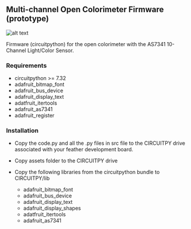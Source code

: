 ## Multi-channel Open Colorimeter Firmware (prototype) 

![alt text](/images/open_colorimeter.png)

Firmware (circuitpython) for the open colorimeter with the AS7341 10-Channel
Light/Color Sensor. 

### Requirements 

* circuitpython >= 7.32
* adafruit_bitmap_font
* adafruit_bus_device
* adafruit_display_text
* adatfruit_itertools
* adafruit_as7341
* adafruit_register

### Installation

* Copy the code.py and all the .py files in src file to the CIRCUITPY drive associated with
your feather development board. 

* Copy assets folder to the CIRCUITPY drive

* Copy the following libraries from the circuitpython bundle to CIRCUITPY/lib

    - adafruit_bitmap_font
    - adafruit_bus_device
    - adafruit_display_text
    - adafruit_display_shapes
    - adatfruit_itertools
    - adafruit_as7341
  


